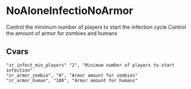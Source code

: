 # NoAloneInfectioNoArmor

Control the minimum number of players to start the infection cycle
Control the amount of armor for zombies and humans

## Cvars
```
"zr_infect_min_players" "2", "Minimum number of players to start infection"
"zr_armor_zombie", "0", "Armor amount for zombies"
"zr_armor_human", "100", "Armor amount for humans"
```
